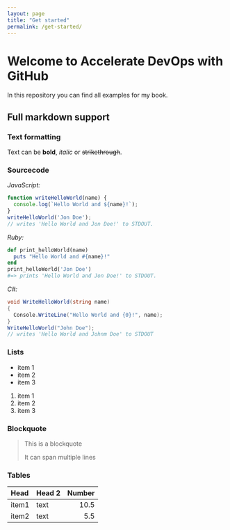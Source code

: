 ```yaml
---
layout: page
title: "Get started"
permalink: /get-started/
---
```


# Welcome to Accelerate DevOps with GitHub

In this repository you can find all examples for my book.

## Full markdown support

### Text formatting

Text can be **bold**, _italic_ or ~~strikethrough~~.

### Sourcecode

_JavaScript:_

```js
function writeHelloWorld(name) {
  console.log(`Hello World and ${name}!`);
}
writeHelloWorld('Jon Doe');
// writes 'Hello World and Jon Doe!' to STDOUT.
```

_Ruby:_

```ruby
def print_helloWorld(name)
  puts "Hello World and #{name}!"
end
print_helloWorld('Jon Doe')
#=> prints 'Hello World and Jon Doe!' to STDOUT.
```

_C#:_

```csharp
void WriteHelloWorld(string name)
{
  Console.WriteLine("Hello World and {0}!", name);
}
WriteHelloWorld("John Doe");
// writes 'Hello World and Johnm Doe' to STDOUT
```

### Lists

* item 1
* item 2
* item 3

1. item 1
2. item 2
3. item 3

### Blockquote

> This is a blockquote
>
> It can span multiple lines

### Tables

| Head   | Head 2 | Number |
|:-------|:-------|-------:|
|item1   | text   |    10.5|
|item2   | text   |     5.5|
